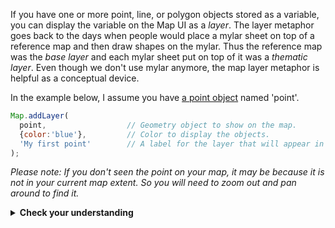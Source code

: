 
If you have one or more point, line, or polygon objects stored as a variable, you can display the variable on the Map UI as a _layer_. The layer metaphor goes back to the days when people would place a mylar sheet on top of a reference map and then draw shapes on the mylar. Thus the reference map was the _base layer_ and each mylar sheet put on top of it was a _thematic layer_. Even though we don't use mylar anymore, the map layer metaphor is helpful as a conceptual device.   

In the example below, I assume you have [a point object](../../code/geometry/constructPointGeometry.md) named 'point'.  

```js
Map.addLayer(
  point,                  // Geometry object to show on the map.  
  {color:'blue'},         // Color to display the objects.  
  'My first point'        // A label for the layer that will appear in the label panel.
);
```

_Please note: If you don't seen the point on your map, it may be because it is not in your current map extent. So you will need to zoom out and pan around to find it._  

<details>
<summary><b>Check your understanding</b></summary>
<br>
<li>How would you change the display so that the point appears red?
</details>
